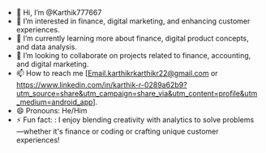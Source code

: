 - 👋 Hi, I’m @Karthik777667
- 👀 I’m interested in finance, digital marketing, and enhancing customer experiences.
- 🌱 I’m currently learning more about finance, digital product concepts, and data analysis.
- 💞️ I’m looking to collaborate on projects related to finance, accounting, and digital marketing.
- 📫 How to reach me [Email.karthikrkarthikr22@gmail.com or https://www.linkedin.com/in/karthik-r-0289a62b9?utm_source=share&utm_campaign=share_via&utm_content=profile&utm_medium=android_app].
- 😄 Pronouns: He/Him
- ⚡ Fun fact: : I enjoy blending creativity with analytics to solve problems—whether it's finance or  coding or crafting unique customer experiences!

<!---
Karthik777667/Karthik777667 is a ✨ special ✨ repository because its `README.md` (this file) appears on your GitHub profile.
You can click the Preview link to take a look at your changes.
--->
